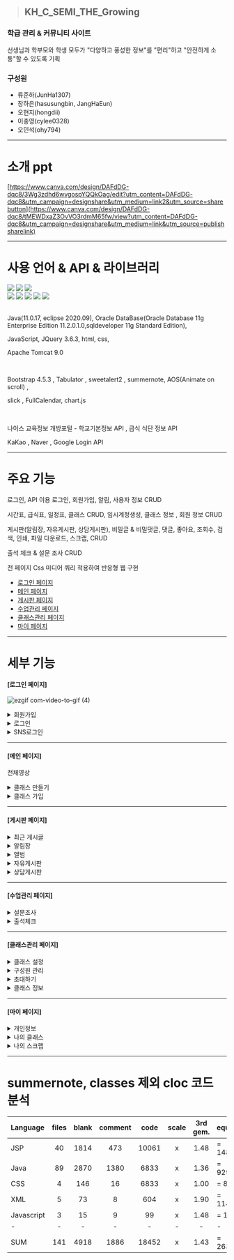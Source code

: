 > ## KH_C_SEMI_THE_Growing

<h3>학급 관리 & 커뮤니티 사이트</h3>
<p>선생님과 학부모와 학생 모두가 "다양하고 풍성한 정보"를 "편리"하고 "안전하게 소통"할 수 있도록 기획</p>

<h3>구성원</h3>
<ul>
  <li>류준하(JunHa1307)</li>
  <li>장하은(hasusungbin, JangHaEun)</li>
  <li>오현지(hongdii)</li>
  <li>이충영(cylee0328)</li>
  <li>오민석(ohy794)</li>
</ul>

--------------------------------------------------------------------------------------------

소개 ppt
================================================================

[https://www.canva.com/design/DAFdDG-dqc8/3Wg3zdhd6wvgospYQQkOag/edit?utm_content=DAFdDG-dqc8&utm_campaign=designshare&utm_medium=link2&utm_source=sharebutton](https://www.canva.com/design/DAFdDG-dqc8/tMEWDxaZ3OvVO3rdmM65fw/view?utm_content=DAFdDG-dqc8&utm_campaign=designshare&utm_medium=link&utm_source=publishsharelink)

--------------------------------------------------------------------------------------------

사용 언어 & API & 라이브러리
================================================================
<div>
  <img src="https://img.shields.io/badge/Java-007396?style=flat&logo=Conda-Forge&logoColor=white"/>
  <img src="https://img.shields.io/badge/Oracle%20SQL-F80000? style=flat&logo=Oracle&logoColor=white"/>
  <img src="https://img.shields.io/badge/ApacheTomcat-F8DC75?style=flat&logo=apachetomcat&logoColor=white"/>
</div>

<div>
  <img src="https://img.shields.io/badge/HTML5-E34F26?style=flat&logo=HTML5&logoColor=white"/>
  <img src="https://img.shields.io/badge/CSS3-1572B6?style=flat&logo=CSS3&logoColor=white"/>
  <img src="https://img.shields.io/badge/JavaScript-F7DF1E?style=flat&logo=JavaScript&logoColor=white"/>
  <img src="https://img.shields.io/badge/jQuery-0769AD?style=flat&logo=jQuery&logoColor=white"/>
  <img src="https://img.shields.io/badge/bootstrap-7952B3?style=flat&logo=bootstrap&logoColor=white"/>
</div>

<br>

<p>
  Java(11.0.17, eclipse 2020.09), Oracle DataBase(Oracle Database 11g Enterprise Edition 11.2.0.1.0,sqldeveloper 11g Standard Edition),
  
  JavaScript, JQuery 3.6.3, html, css,
  
  Apache Tomcat 9.0
</p>

<br>

<p>  
  Bootstrap 4.5.3 , Tabulator , sweetalert2 , summernote, AOS(Animate on scroll) ,
  
  slick , FullCalendar, chart.js
</p>

<br>

<p>
  나이스 교육정보 개방포털 - 학교기본정보 API , 급식 식단 정보 API
  
  KaKao , Naver , Google Login API
</p>

--------------------------------------------------------------------------------------------

주요 기능
================================================================
<p>
  로그인, API 이용 로그인, 회원가입, 알림, 사용자 정보 CRUD
  
  시간표, 급식표, 일정표, 클래스 CRUD, 임시계정생성, 클래스 정보 , 회원 정보 CRUD
  
  게시판(알림장, 자유게시판, 상담게시판), 
  비밀글 & 비밀댓글, 댓글, 좋아요, 조회수, 검색, 인쇄, 파일 다운로드, 스크랩, CRUD
  
  출석 체크 & 설문 조사 CRUD
  
  전 페이지 Css 미디어 쿼리 적용하여 반응형 웹 구현
</p>
  
  - [로그인 페이지](#로그인-페이지)
  - [메인 페이지](#메인-페이지)
  - [게시판 페이지](#게시판-페이지)
  - [수업관리 페이지](#수업관리-페이지)
  - [클래스관리 페이지](#클래스관리-페이지)
  - [마이 페이지](#마이-페이지)

--------------------------------------------------------------------------------------------
세부 기능
================================================================


<h4>[로그인 페이지]</h4>

![ezgif com-video-to-gif (4)](https://github.com/JunHa1307/KH_C_SEMI_THE_GROWING/assets/93081185/436f6122-fb21-46da-afb0-190b4fe43137)

<details>
  <summary>회원가입</summary>
  <div markdown="1">
    <p>* 선생님, 학부모, 학생 모두 방식 동일</p>
  <br>
  
  ![ezgif com-video-to-gif (5)](https://github.com/JunHa1307/KH_C_SEMI_THE_GROWING/assets/93081185/eee24502-4cd1-4b90-9eb9-6bd6b5b09b4b)
  
  <br>
  
    
  </div>
</details>
<details>
  <summary>로그인</summary>
  <div markdown="1">
  <p>* 선생님, 학부모, 학생 모두 방식 동일</p>
  <br>
  
  ![ezgif com-video-to-gif (6)](https://github.com/JunHa1307/KH_C_SEMI_THE_GROWING/assets/93081185/6500b053-8f8c-4e61-939b-dbda311fd8e1)

    
  </div>
</details>
<details>
  <summary>SNS로그인</summary>
  <div markdown="1">
    <p>* 선생님, 학부모, 학생 모두 방식 동일</p>
    <br>
    <p>KAKAO 로그인</p>
    <hr>
    
  ![ezgif com-video-to-gif (7)](https://github.com/JunHa1307/KH_C_SEMI_THE_GROWING/assets/93081185/7366996b-eb8e-460c-82c1-5963dae98f3b)  
    
  <p>NAVER 로그인</p>
  <hr>
  
  ![ezgif com-video-to-gif (8)](https://github.com/JunHa1307/KH_C_SEMI_THE_GROWING/assets/93081185/62189d5d-28ef-4356-9a33-eba103c7efe3)

  <p>GOOGLE 로그인</p>
  <hr>
  
  ![ezgif com-video-to-gif (9)](https://github.com/JunHa1307/KH_C_SEMI_THE_GROWING/assets/93081185/8c927427-c27d-4027-9aa5-213de79f1fa6)

  </div>
</details>

<hr>


<h4>[메인 페이지]</h4>

전체영상

<details>
  <summary>클래스 만들기</summary>
  <div markdown="1">
  </div>
</details>
<details>
  <summary>클래스 가입</summary>
  <div markdown="1">
  </div>
</details>

<hr>

<h4>[게시판 페이지]</h4>


<details>
  <summary>최근 게시글</summary>
  <div markdown="1">
  </div>
</details>
<details>
  <summary>알림장</summary>
  <div markdown="1">
  </div>
</details>
<details>
  <summary>앨범</summary>
  <div markdown="1">
    
- 앨범 등록
  
![ezgif com-video-to-gif (18)](https://github.com/JunHa1307/KH_C_SEMI_THE_GROWING/assets/117424784/88df8911-672a-4f9c-990e-2a74ed22b15b)
  

- 앨범 상세조회( 댓글 등록(비밀댓글)/삭제/좋아요/스크랩 )

![ezgif com-video-to-gif (17)](https://github.com/JunHa1307/KH_C_SEMI_THE_GROWING/assets/117424784/8d54d13c-5898-41ec-88e5-9dee7bdbba77)

- 댓글 등록 시 알림

![ezgif com-video-to-gif (19)](https://github.com/JunHa1307/KH_C_SEMI_THE_GROWING/assets/117424784/91e5ed19-73fc-4410-bd9f-2c52842e88a8)


- 사진 다운로드

![ezgif com-video-to-gif (16)](https://github.com/JunHa1307/KH_C_SEMI_THE_GROWING/assets/117424784/e3b9756c-5fc3-4e5d-baf0-ba6354846caa)


    
  </div>
</details>
<details>
  <summary>자유게시판</summary>
  <div markdown="1">
  </div>
</details>
<details>
  <summary>상담게시판</summary>
  <div markdown="1">

  - 등록

![ezgif com-video-to-gif (21)](https://github.com/JunHa1307/KH_C_SEMI_THE_GROWING/assets/117424784/cc2a8a53-56e9-496a-83a7-60608841e4c2)


  - 삭제

![ezgif com-video-to-gif (24)](https://github.com/JunHa1307/KH_C_SEMI_THE_GROWING/assets/117424784/eb2d0751-121d-497b-b64b-443c1498ad72)

    
  </div>
</details>

<hr>


<h4>[수업관리 페이지]</h4>


<details>
  <summary>설문조사</summary>
  <div markdown="1">
  </div>
</details>
<details>
  <summary>출석체크</summary>
  <div markdown="1">
  </div>
</details>

<hr>

<h4>[클래스관리 페이지]</h4>


<details>
  <summary>클래스 설정</summary>
  <div markdown="1">
  </div>
</details>
<details>
  <summary>구성원 관리</summary>
  <div markdown="1">
  </div>
</details>
<details>
  <summary>초대하기</summary>
  <div markdown="1">

- 새로운 초대코드 생성 

![ezgif com-video-to-gif (23)](https://github.com/JunHa1307/KH_C_SEMI_THE_GROWING/assets/117424784/fead41e9-23eb-4ca4-b97c-a54118f6cacc)

  </div>
</details>
<details>
  <summary>클래스 정보</summary>
  <div markdown="1">
    
- 클래스 탈퇴
    
![ezgif com-video-to-gif (22)](https://github.com/JunHa1307/KH_C_SEMI_THE_GROWING/assets/117424784/b2ee1330-de08-42a7-be7b-f3206e054428)

  </div>
</details>


<hr>

<h4>[마이 페이지]</h4>


<details>
  <summary>개인정보</summary>
  <div markdown="1">

![ezgif com-video-to-gif (20)](https://github.com/JunHa1307/KH_C_SEMI_THE_GROWING/assets/117424784/2bdeb154-992f-4895-ac99-d5acca3b1410)

    
  </div>
</details>
<details>
  <summary>나의 클래스</summary>
  <div markdown="1">
  </div>
</details>
<details>
  <summary>나의 스크랩</summary>
  <div markdown="1">
  </div>
</details>

<hr>

summernote, classes 제외 cloc 코드 분석
================================================================

|Language|files|blank|comment|code|scale|3rd gem.|equiv|
|:------|:---:|:---:|:---:|:---:|:---:|:---:|:------|
|JSP|40|1814|473|10061|x|1.48|= 14890.28|
|Java|89|2870|1380|6833|x|1.36|= 9292.88|
|CSS|4|146|16|6833|x|1.00|= 855.00|
|XML|5|73|8|604|x|1.90|= 1147.60|
|Javascript|3|15|9|99|x|1.48|= 146.52|
|-|-|-|-|-|-|-|-|
|SUM|141|4918|1886|18452|x|1.43|= 26332.28|

